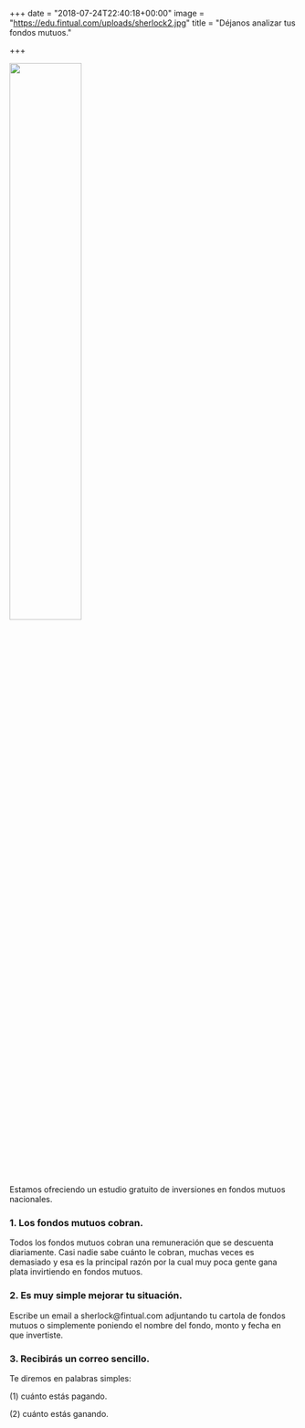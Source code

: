 +++
date = "2018-07-24T22:40:18+00:00"
image = "https://edu.fintual.com/uploads/sherlock2.jpg"
title = "Déjanos analizar tus fondos mutuos."

+++
<div class="text-center">
<img src="/uploads/sherlock2.jpg" style="width:50%;height: auto;"/>
</div>

<p>Estamos ofreciendo un estudio gratuito de inversiones en fondos mutuos nacionales.</p>

<h3>1. Los fondos mutuos cobran.</h3> <p> Todos los fondos mutuos cobran una remuneración que se descuenta diariamente. Casi nadie sabe cuánto le cobran, muchas veces es demasiado y esa es la principal razón por la cual muy poca gente gana plata invirtiendo en fondos mutuos. </p> <h3>2. Es muy simple mejorar tu situación.</h3> <p> Escribe un email a sherlock@fintual.com adjuntando tu cartola de fondos mutuos o simplemente poniendo el nombre del fondo, monto y fecha en que invertiste. </p> <h3>3. Recibirás un correo sencillo.</h3> <p>Te diremos en palabras simples:</p>

\(1) cuánto estás pagando.

\(2) cuánto estás ganando.